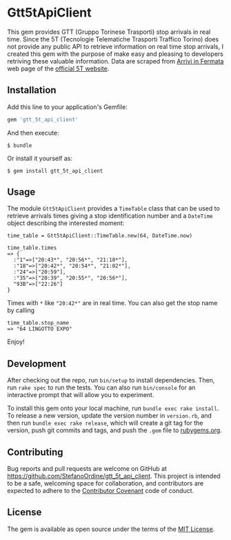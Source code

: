# Gtt5tApiClient

This gem provides GTT (Gruppo Torinese Trasporti) stop arrivals in real time. Since the 5T (Tecnologie Telematiche Trasporti Traffico Torino) does not provide any public API to retrieve information on real time stop arrivals, I created this gem with the purpose of make easy and pleasing to developers retriving these valuable information. Data are scraped from [Arrivi in Fermata](http://www.5t.torino.it/5t/it/trasporto/arrivi-fermata.jsp) web page of the [official 5T website](http://www.5t.torino.it/).

## Installation

Add this line to your application's Gemfile:

```ruby
gem 'gtt_5t_api_client'
```

And then execute:

    $ bundle

Or install it yourself as:

    $ gem install gtt_5t_api_client

## Usage

The module `Gtt5tApiClient` provides a `TimeTable` class that can be used to retrieve arrivals times giving a stop identification number and a `DateTime` object describing the interested moment:

```
time_table = Gtt5tApiClient::TimeTable.new(64, DateTime.now)

time_table.times
=> {
  :"1"=>["20:43*", "20:56*", "21:10*"],
  :"18"=>["20:42*", "20:54*", "21:02*"],
  :"24"=>["20:59"],
  :"35"=>["20:39", "20:55*", "20:56*"],
  "93B"=>["22:26"]
}
```

Times with `*` like `"20:42*"` are in real time. You can also get the stop name by calling

```
time_table.stop_name
=> "64 LINGOTTO EXPO"
```

Enjoy!

## Development

After checking out the repo, run `bin/setup` to install dependencies. Then, run `rake spec` to run the tests. You can also run `bin/console` for an interactive prompt that will allow you to experiment.

To install this gem onto your local machine, run `bundle exec rake install`. To release a new version, update the version number in `version.rb`, and then run `bundle exec rake release`, which will create a git tag for the version, push git commits and tags, and push the `.gem` file to [rubygems.org](https://rubygems.org).

## Contributing

Bug reports and pull requests are welcome on GitHub at https://github.com/StefanoOrdine/gtt_5t_api_client. This project is intended to be a safe, welcoming space for collaboration, and contributors are expected to adhere to the [Contributor Covenant](http://contributor-covenant.org) code of conduct.


## License

The gem is available as open source under the terms of the [MIT License](http://opensource.org/licenses/MIT).

